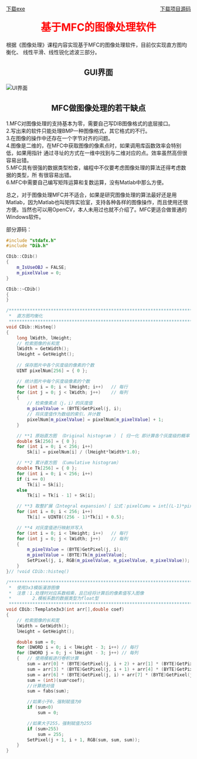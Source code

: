 <style>
   h1{color:#ff0000;text-align: center;}
   h2{text-align: center;}
</style>
<section id="downloads" class="clearfix">
<a href="https://zhangqunwei.github.io/ImageProcessing/Release/Release.zip" title="测试环境为Visual Studio 2013" style="float:left;" id="view-on-github" class="button"><span>下载exe</span></a>    
<a href="https://zhangqunwei.github.io/ImageProcessing/sourceZIP/ImageP.zip" title="测试环境为Visual Studio 2013" style="float:right;" id="view-on-github" class="button"><span>下载项目源码</span></a>
</section> 


# 基于MFC的图像处理软件
   根据《图像处理》课程内容实现基于MFC的图像处理软件，目前仅实现直方图均衡化、
   线性平滑、线性锐化滤波三部分。

## GUI界面
  
  ![UI界面](https://zhangqunwei.github.io/ImageProcessing/gui.bmp)

## MFC做图像处理的若干缺点
1.MFC对图像处理的支持基本为零，需要自己写DIB图像格式的底层接口。<br>
2.写出来的软件只能处理BMP一种图像格式，其它格式的不行。<br>
3.在图像的操作中还存在一个字节对齐的问题。<br>
4.图像是二维的，在MFC中获取图像的像素点时，如果调用库函数效率会特别低，如果用指针	通过寻址的方式在一维中找到与二维对应的点。效率虽然高但很容易出错。<br>
5.MFC具有很强的数据类型检查，编程中不仅要考虑图像处理的算法还得考虑数据的类型，所	有很容易出错。<br>
6.MFC中需要自己编写矩阵运算和复数运算，没有Matlab中那么方便。<br>

总之，对于图像处理MFC并不适合，如果是研究图像处理的算法最好还是用Matlab，因为Matlab也叫矩阵实验室，支持各种各样的图像操作，而且使用还很方便。当然也可以用OpenCV，本人未用过也就不介绍了。MFC更适合做普通的Windows软件。
 
 
部分源码：
```c++
#include "stdafx.h"
#include "Dib.h"

CDib::CDib()
{
	m_IsUseOBJ = FALSE;
	m_pixelValue = 0;
}

CDib::~CDib()
{
}

/************************************************************************
 *	直方图均衡化
 ************************************************************************/
void CDib::Histeq()
{
	long lWidth, lHeight;	
	// 检索图像的长和宽
	lWidth = GetWidth();
	lHeight = GetHeight();
	
	// 保存图片中各个灰度级的像素的个数
	UINT pixelNum[256] = { 0 };

	// 统计图片中每个灰度级像素的个数
	for (int i = 0; i < lHeight; i++)	// 每行
	for (int j = 0; j < lWidth; j++)	// 每列
	{
		// 检索像素点（j，i）的灰度值
		m_pixelValue = (BYTE)GetPixel(j, i);
		// 将灰度值作为数组的索引，并计数
		pixelNum[m_pixelValue] = pixelNum[m_pixelValue] + 1;
	}

	// **1 原始直方图 （Original histogram ） [ 归一化 即计算各个灰度级的概率 ]
	double Sk[256] = { 0 };
	for (int i = 0; i < 256; i++)
		Sk[i] = pixelNum[i] / (lHeight*lWidth*1.0);

	// **2 累计直方图 （Cumulative histogram）
	double Tk[256] = { 0 };
	for (int i = 0; i < 256; i++)
	if (i == 0)
		Tk[i] = Sk[i];
	else
		Tk[i] = Tk[i - 1] + Sk[i];

	// **3 取整扩展（Integral expansion）[ 公式：pixelCumu = int[(L-1)*pixelCumu+0.5]（L为灰度级）]
	for (int i = 0; i < 256; i++)
		Tk[i] = UINT8((256 - 1)*Tk[i] + 0.5);

	// **4 对灰度值进行映射并写入
	for (int i = 0; i < lHeight; i++)	// 每行
	for (int j = 0; j < lWidth; j++)	// 每列
	{
		m_pixelValue = (BYTE)GetPixel(j, i);
		m_pixelValue = (BYTE)Tk[m_pixelValue];
		SetPixel(j, i, RGB(m_pixelValue, m_pixelValue, m_pixelValue));
	}
}// !void CDib::histeq()

/************************************************************************
 *	使用3x3模版漫游图像
 *  注意：1.处理时对应系数相乘，且已经将计算后的像素值写入图像
 *		  2.模板系数的数据类型为float型
 ************************************************************************/
void CDib::Template3x3(int arr[],double coef)
{
	// 检索图像的长和宽
	lWidth = GetWidth();
	lHeight = GetHeight();

	double sum = 0;
	for (DWORD i = 0; i < lHeight - 3; i++)	// 每行
	for (DWORD j = 0; j < lHeight - 3; j++)	// 每列
	{	// 使用模板进行卷积计算
		sum = arr[0] * (BYTE)GetPixel(j, i + 2) + arr[1] * (BYTE)GetPixel(j + 1, i + 2) + arr[2] * (BYTE)GetPixel(j + 2, i + 2) + sum;
		sum = arr[3] * (BYTE)GetPixel(j, i + 1) + arr[4] * (BYTE)GetPixel(j + 1, i + 1) + arr[5] * (BYTE)GetPixel(j + 2, i + 1) + sum;
		sum = arr[6] * (BYTE)GetPixel(j, i) + arr[7] * (BYTE)GetPixel(j + 1, i) + arr[8] * (BYTE)GetPixel(j + 2, i) + sum;
		sum = (int)(sum*coef);
		//计算绝对值
		sum = fabs(sum);

		//如果小于0，强制赋值为0
		if (sum<0)
			sum = 0;

		//如果大于255，强制赋值为255
		if (sum>255)
			sum = 255;
		SetPixel(j + 1, i + 1, RGB(sum, sum, sum));
	}
}

```
